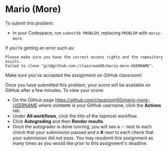 # Mario (More)

To submit this problem:

* In your Codespace, run `submit50 PROBLEM`, replacing `PROBLEM` with `mario-more`.

If you're getting an error such as:

```
Please make sure you have the correct access rights and the repository exists.
Failed to clone "git@github.com:/classroom50/mario-more-USERNAME".
```

Make sure you've accepted the assignment on GitHub classroom!

Once you have submitted this problem, your score will be available on GitHub after a few minutes. To view your score:

* On the GitHub page https://github.com/classroom50/mario-more-USERNAME where `USERNAME` is your GitHub username, click the **Actions** tab.
* Under **All workflows**, click the title of the topmost workflow.
* Click **Autograding** and then **Render results**.
* Once the autograder is done running, you will see a ✅ next to each check that your submission passed and a ❌ next to each check that your submission did not pass. You may resubmit this assignment as many times as you would like prior to this assignment's deadline.
